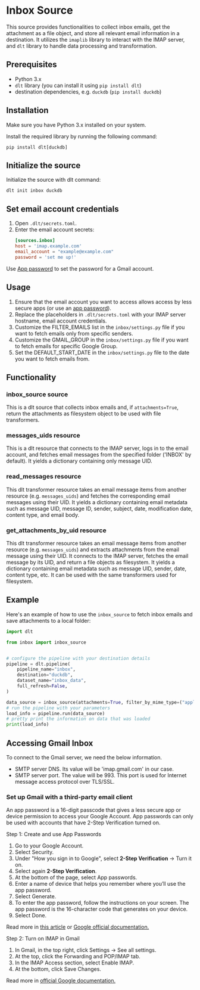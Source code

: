 # Inbox Source

This source provides functionalities to collect inbox emails, get the attachment as a file object,
and store all relevant email information in a destination. It utilizes the `imaplib` library to
interact with the IMAP server, and `dlt` library to handle data processing and transformation.

## Prerequisites

- Python 3.x
- `dlt` library (you can install it using `pip install dlt`)
- destination dependencies, e.g. `duckdb` (`pip install duckdb`)

## Installation

Make sure you have Python 3.x installed on your system.

Install the required library by running the following command:

```shell
pip install dlt[duckdb]
```

## Initialize the source

Initialize the source with dlt command:

```shell
dlt init inbox duckdb
```

## Set email account credentials

1. Open `.dlt/secrets.toml`.
1. Enter the email account secrets:
   ```toml
   [sources.inbox]
   host = 'imap.example.com'
   email_account = "example@example.com"
   password = 'set me up!'
   ```

Use [App password](#getting-gmail-app-password) to set the password for a Gmail account.

## Usage

1. Ensure that the email account you want to access allows access by less secure apps (or use an
   [app password](#getting-gmail-app-password)).
2. Replace the placeholders in `.dlt/secrets.toml` with your IMAP server hostname, email account
   credentials.
3. Customize the FILTER_EMAILS list in the `inbox/settings.py` file if you want to fetch emails
   only from specific senders.
4. Customize the GMAIL_GROUP in the `inbox/settings.py` file if you want to fetch emails for
   specific Google Group.
5. Set the DEFAULT_START_DATE in the `inbox/settings.py` file to the date you want to fetch emails
   from.

## Functionality

### inbox_source source

This is a dlt source that collects inbox emails and, if `attachments=True`, return the attachments
as filesystem object to be used with file transformers.

### messages_uids resource

This is a dlt resource that connects to the IMAP server, logs in to the email account, and fetches
email messages from the specified folder ('INBOX' by default). It yields a dictionary containing
only message UID.

### read_messages resource

This dlt transformer resource takes an email message items from another resource (e.g.
`messages_uids`) and fetches the corresponding email messages using their UID. It yields a
dictionary containing email metadata such as message UID, message ID, sender, subject, date,
modification date, content type, and email body.

### get_attachments_by_uid resource

This dlt transformer resource takes an email message items from another resource (e.g.
`messages_uids`) and extracts attachments from the email message using their UID.
It connects to the IMAP server, fetches the email message by its UID, and return a file objects as
filesystem. It yields a dictionary containing email metadata such as message UID, sender, date,
content type, etc. It can be used with the same transformers used for filesystem.

## Example

Here's an example of how to use the `inbox_source` to fetch inbox emails and save attachments to a
local folder:

```python
import dlt

from inbox import inbox_source


# configure the pipeline with your destination details
pipeline = dlt.pipeline(
    pipeline_name="inbox",
    destination="duckdb",
    dataset_name="inbox_data",
    full_refresh=False,
)

data_source = inbox_source(attachments=True, filter_by_mime_type=("application/pdf",))
# run the pipeline with your parameters
load_info = pipeline.run(data_source)
# pretty print the information on data that was loaded
print(load_info)
```

## Accessing Gmail Inbox

To connect to the Gmail server, we need the below information.

- SMTP server DNS. Its value will be 'imap.gmail.com' in our case.
- SMTP server port. The value will be 993. This port is used for Internet message access protocol
  over TLS/SSL.

### Set up Gmail with a third-party email client

An app password is a 16-digit passcode that gives a less secure app or device permission to access
your Google Account. App passwords can only be used with accounts that have 2-Step Verification
turned on.

Step 1: Create and use App Passwords
1. Go to your Google Account.
2. Select Security.
3. Under "How you sign in to Google", select **2-Step Verification** -> Turn it on.
4. Select again **2-Step Verification**.
5. At the bottom of the page, select App passwords.
6. Enter a name of device that helps you remember where you’ll use the app password.
7. Select Generate.
8. To enter the app password, follow the instructions on your screen. The app password is the
   16-character code that generates on your device.
9. Select Done.

Read more in
[this article](https://pythoncircle.com/post/727/accessing-gmail-inbox-using-python-imaplib-module/)
or
[Google official documentation.](https://support.google.com/mail/answer/185833#zippy=%2Cwhy-you-may-need-an-app-password)

Step 2: Turn on IMAP in Gmail
1. In Gmail, in the top right, click Settings -> See all settings.
2. At the top, click the Forwarding and POP/IMAP tab.
3. In the IMAP Access section, select Enable IMAP.
4. At the bottom, click Save Changes.

Read more in [official Google documentation.](https://support.google.com/a/answer/9003945#zippy=%2Cstep-turn-on-imap-in-gmail)